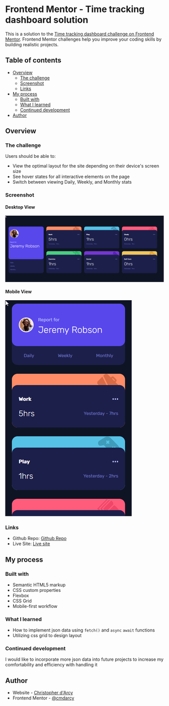 # Frontend Mentor - Time tracking dashboard solution

This is a solution to the [Time tracking dashboard challenge on Frontend Mentor](https://www.frontendmentor.io/challenges/time-tracking-dashboard-UIQ7167Jw). Frontend Mentor challenges help you improve your coding skills by building realistic projects.

## Table of contents

-   [Overview](#overview)
    -   [The challenge](#the-challenge)
    -   [Screenshot](#screenshot)
    -   [Links](#links)
-   [My process](#my-process)
    -   [Built with](#built-with)
    -   [What I learned](#what-i-learned)
    -   [Continued development](#continued-development)
-   [Author](#author)

## Overview

### The challenge

Users should be able to:

-   View the optimal layout for the site depending on their device's screen size
-   See hover states for all interactive elements on the page
-   Switch between viewing Daily, Weekly, and Monthly stats

### Screenshot

#### Desktop View

![](./images/previewDesktop.png)

#### Mobile View

![](./images/previewMobile.png)

### Links

-   Github Repo: [Github Repo](https://github.com/cmdarcy/9-21-timetracking)
-   Live Site: [Live site](https://cmdarcy.github.io/9-21-timetracking/)

## My process

### Built with

-   Semantic HTML5 markup
-   CSS custom properties
-   Flexbox
-   CSS Grid
-   Mobile-first workflow

### What I learned

-   How to implement json data using `fetch()` and `async` `await` functions
-   Utilizing css grid to design layout

### Continued development

I would like to incorporate more json data into future projects to increase my comfortability and efficiency with handling it

## Author

-   Website - [Christopher d'Arcy](https://cmdarcy.github.io/portfolio_website/)
-   Frontend Mentor - [@cmdarcy](https://www.frontendmentor.io/profile/cmdarcy)
